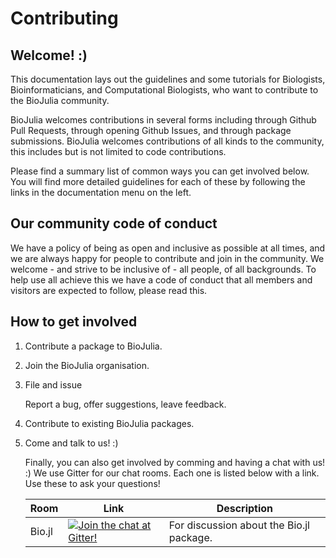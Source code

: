 # Contributing

## Welcome! :) 

This documentation lays out the guidelines and some tutorials for
Biologists, Bioinformaticians, and Computational Biologists, who want to contribute to the BioJulia community.

BioJulia welcomes contributions in several forms including through Github Pull Requests, through opening Github Issues, and through package submissions. BioJulia welcomes contributions of all kinds to the community, this includes but is not limited to code contributions.

Please find a summary list of common ways you can get involved below. You will find more detailed guidelines for each of these by following the links in the documentation menu on the left.

## Our community code of conduct

We have a policy of being as open and inclusive as possible at all times, and we are always happy for people to contribute and join in the community. We welcome - and strive to be inclusive of - all people, of all backgrounds. To help use all achieve this we have a code of conduct that all members and visitors are expected to follow, please read this.

## How to get involved

1. Contribute a package to BioJulia.
2. Join the BioJulia organisation.
3. File and issue
   
   Report a bug, offer suggestions, leave feedback.

4. Contribute to existing BioJulia packages.
5. Come and talk to us! :)
   
   Finally, you can also get involved by comming and having a chat with us! :)
   We use Gitter for our chat rooms. Each one is listed below with a link. Use these to ask your questions!

    | Room   | Link                                                                                                    | Description                              |
    |--------|---------------------------------------------------------------------------------------------------------|------------------------------------------|
    | Bio.jl | [![Join the chat at Gitter!](https://badges.gitter.im/BioJulia.png)](https://gitter.im/BioJulia/Bio.jl) | For discussion about the Bio.jl package. |

